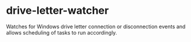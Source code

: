drive-letter-watcher
====================

Watches for Windows drive letter connection or disconnection events and allows scheduling of tasks to run accordingly.